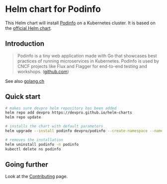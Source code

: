 # Helm chart for Podinfo

This Helm chart will install [Podinfo](https://github.com/stefanprodan/podinfo) on a Kubernetes cluster.
It is based on the [official Helm chart](https://github.com/stefanprodan/podinfo/tree/master/charts/podinfo).

## Introduction

> Podinfo is a tiny web application made with Go that showcases best practices of running microservices in Kubernetes. Podinfo is used by CNCF projects like Flux and Flagger for end-to-end testing and workshops. ([github.com](https://github.com/stefanprodan/podinfo))

See also [golang.ch](https://golang.ch/a-tiny-web-application-golang-showcases-best-practices-of-running-microservices-in-kubernetes/)

## Quick start

```bash
# makes sure devpro helm repository has been added
helm repo add devpro https://devpro.github.io/helm-charts
helm repo update

# installs the chart with default parameters
helm upgrade --install podinfo devpro/podinfo --create-namespace --namespace podinfo

# removes the installation
helm uninstall podinfo -n podinfo
kubectl delete ns podinfo
```

## Going further

Look at the [Contributing](CONTRIBUTING.md) page.
